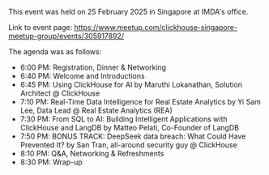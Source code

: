 This event was held on 25 February 2025 in Singapore at IMDA's office.

Link to event page: https://www.meetup.com/clickhouse-singapore-meetup-group/events/305917892/

The agenda was as follows:
* 6:00 PM: Registration, Dinner & Networking
* 6:40 PM: Welcome and Introductions
* 6:45 PM: Using ClickHouse for AI by Maruthi Lokanathan, Solution Architect @ ClickHouse
* 7:10 PM: Real-Time Data Intelligence for Real Estate Analytics by Yi Sam Lee, Data Lead @ Real Estate Analytics (REA)
* 7:30 PM: From SQL to AI: Building Intelligent Applications with ClickHouse and LangDB by Matteo Pelati, Co-Founder of LangDB
* 7:50 PM: BONUS TRACK: DeepSeek data breach: What Could Have Prevented It? by San Tran, all-around security guy @ ClickHouse
* 8:10 PM: Q&A, Networking & Refreshments
* 8:30 PM: Wrap-up
